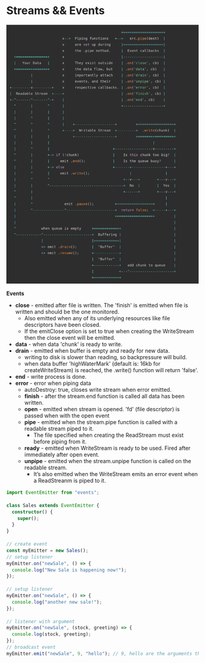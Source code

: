 # Streams && Events

<img src="./images/stream.png">

**Events**

- **close** - emitted after file is written. The 'finish' is emitted when file is written and should be the one monitored.
  - Also emitted when any of its underlying resources like file descriptors have been closed.
  - If the emitClose option is set to true when creating the WriteStream then the close event will be emitted.
- **data** - when data 'chunk' is ready to write.
- **drain** - emitted when buffer is empty and ready for new data.
  - writing to disk is slower than reading, so backpressure will build.
  - when data buffer 'highWaterMark' (default is: 16kb for createWriteStream) is reached, the .write() function will return 'false'.
- **end** - write process is done.
- **error** - error when piping data
  - autoDestroy: true, closes write stream when error emitted.
  - **finish** - after the stream.end function is called all data has been written.
  - **open** - emitted when stream is opened. 'fd' (file descriptor) is passed when with the open event
  - **pipe** - emitted when the stream.pipe function is called with a readable stream piped to it.
    - The file specified when creating the ReadStream must exist before piping from it.
  - **ready** - emitted when WriteStream is ready to be used. Fired after immediately after open event.
  - **unpipe** - emitted when the stream.unpipe function is called on the readable stream.
    - It’s also emitted when the WriteStream emits an error event when a ReadStreanm is piped to it.

```ts
import EventEmitter from "events";

class Sales extends EventEmitter {
  constructor() {
    super();
  }
}

// create event
const myEmitter = new Sales();
// setup listener
myEmitter.on("newSale", () => {
  console.log("New Sale is happening now!");
});

// setup listener
myEmitter.on("newSale", () => {
  console.log("another new sale!");
});

// listener with argument
myEmitter.on("newSale", (stock, greeting) => {
  console.log(stock, greeting);
});
// broadcast event
myEmitter.emit("newSale", 9, "hello"); // 9, hello are the arguments that will be passed.
```
